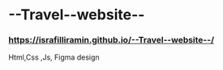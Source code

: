 # --Travel--website--
### https://israfilliramin.github.io/--Travel--website--/
Html,Css ,Js, Figma design
